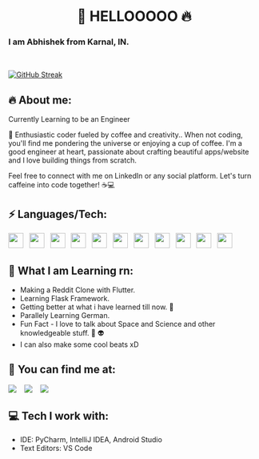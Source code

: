<h1 align="Center"> 👋 HELLOOOOO 🔥</h1>
<h3>I am Abhishek from Karnal, IN.</h3>
<br/>



[![GitHub Streak](https://streak-stats.demolab.com/?user=itsAbhishekV&theme=highcontrast)](https://git.io/streak-stats) &nbsp;&nbsp;&nbsp; 

## 🔥 About me:
<p>
	
Currently Learning to be an Engineer
	
🚀 Enthusiastic coder fueled by coffee and creativity.. When not coding, you'll find me pondering the universe or enjoying a cup of coffee. I'm a good engineer at heart, passionate about crafting beautiful apps/website and I love building things from scratch.

Feel free to connect with me on LinkedIn or any social platform. Let's turn caffeine into code together! ☕💻

	
</p>

## ⚡ Languages/Tech:

<p>

 
<img src = "https://cdn.iconscout.com/icon/free/png-512/java-43-569305.png" height = "30" width = "30">&nbsp;&nbsp;
<img src = "https://cdn3.iconfinder.com/data/icons/logos-and-brands-adobe/512/267_Python-512.png" height = "30" width = "30">&nbsp;&nbsp;
<img src = "https://upload.wikimedia.org/wikipedia/commons/thumb/9/99/Unofficial_JavaScript_logo_2.svg/1024px-Unofficial_JavaScript_logo_2.svg.png" height = "30" width = "30">&nbsp;&nbsp;
<img src = "https://cdn.icon-icons.com/icons2/2107/PNG/512/file_type_flutter_icon_130599.png" height = "30" width = "30">&nbsp;&nbsp;
<img src = "https://uxwing.com/wp-content/themes/uxwing/download/brands-and-social-media/dart-programming-language-icon.png" height = "30" width = "30">&nbsp;&nbsp;
<img src = "https://www.svgrepo.com/show/374088/solidity.svg" height = "30" width = "30">&nbsp;&nbsp;
<img src = "https://e7.pngegg.com/pngimages/471/910/png-clipart-ethereum-classic-computer-icons-cryptocurrency-symbol-symbol-miscellaneous-blue.png" height = "30" width = "30">&nbsp;&nbsp;
<img src = "https://e7.pngegg.com/pngimages/72/936/png-clipart-sass-cascading-style-sheets-preprocessor-less-postcss-meng-miscellaneous-text-thumbnail.png" height = "30" width = "30">&nbsp;&nbsp;
<img src = "https://encrypted-tbn0.gstatic.com/images?q=tbn:ANd9GcQWUxm-2Z1WOV-BAwf3gSUCEZV6x1HQSIUl2w&usqp=CAU" height = "30" width = "30">&nbsp;&nbsp;
<img src = "https://encrypted-tbn0.gstatic.com/images?q=tbn:ANd9GcTlwhdlrgiz7NiLtmqZtEUpanLIG3fI2UoYFAAyl1ADH7OMRu5BFQSXTcKcgeSwGhRaoIc&usqp=CAU" height = "30" width = "30">&nbsp;&nbsp;
<img src = "https://upload.wikimedia.org/wikipedia/commons/thumb/3/3f/Git_icon.svg/1024px-Git_icon.svg.png" height = "30" width = "30">&nbsp;&nbsp;
	
</p>


##  👀 What I am Learning rn:

- Making a Reddit Clone with Flutter.
- Learning Flask Framework.
- Getting better at what i have learned till now. 🧠
- Parallely Learning German.
- Fun Fact - I love to talk about Space and Science and other knowledgeable stuff. 🌌 👽
- I can also make some cool beats xD


##  💬 You can find me at:

 <a href="https://www.linkedin.com/in/abhishek-verma-23993a1b7/"><img src="https://img.shields.io/badge/Abhishek Verma-%230077B5.svg?&style=for-the-badge&logo=linkedin&logoColor=white" ></a> &nbsp;&nbsp;
 <a href="https://www.twitter.com/0xAbhishekk"><img src="https://img.shields.io/badge/Abhishek Verma-%230077B5.svg?&style=for-the-badge&logo=Twitter&logoColor=white" ></a> &nbsp;&nbsp;
 <a href="mailto:abhishekverma7t@gmail.com"><img src="https://img.shields.io/badge/abhishekverma7t@gmail.com-%23D14836.svg?&style=for-the-badge&logo=gmail&logoColor=white"></a>


##  💻 Tech I work with:

  - IDE: PyCharm, IntelliJ IDEA, Android Studio
  - Text Editors: VS Code
